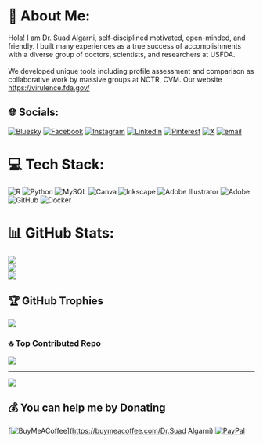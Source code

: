# 💫 About Me:
Hola! I am Dr. Suad Algarni, self-disciplined motivated, open-minded, and friendly.  I built many experiences as a true success of accomplishments with a diverse group of doctors, scientists, and researchers at USFDA.<br><br>We developed unique tools including profile assessment and comparison as collaborative work by massive groups at NCTR, CVM.   Our website https://virulence.fda.gov/


## 🌐 Socials:
[![Bluesky](https://img.shields.io/badge/bluesky-0285FF?style=for-the-badge&logo=bluesky&logoColor=%23FFFFFF)](https://bsky.app/profile/suad83.bsky.social) [![Facebook](https://img.shields.io/badge/Facebook-%231877F2.svg?logo=Facebook&logoColor=white)](https://facebook.com/DrSuadAlgarni) [![Instagram](https://img.shields.io/badge/Instagram-%23E4405F.svg?logo=Instagram&logoColor=white)](https://instagram.com/DREAM_DANCE10) [![LinkedIn](https://img.shields.io/badge/LinkedIn-%230077B5.svg?logo=linkedin&logoColor=white)](https://linkedin.com/in/Dr-suad-algarni-51b7a7171) [![Pinterest](https://img.shields.io/badge/Pinterest-%23E60023.svg?logo=Pinterest&logoColor=white)](https://pinterest.com/Algarniso3ad) [![X](https://img.shields.io/badge/X-black.svg?logo=X&logoColor=white)](https://x.com/SuadAlgarni ) [![email](https://img.shields.io/badge/Email-D14836?logo=gmail&logoColor=white)](mailto:Algarni.so3ad@gmail.com) 

# 💻 Tech Stack:
![R](https://img.shields.io/badge/r-%23276DC3.svg?style=for-the-badge&logo=r&logoColor=white) ![Python](https://img.shields.io/badge/python-3670A0?style=for-the-badge&logo=python&logoColor=ffdd54) ![MySQL](https://img.shields.io/badge/mysql-4479A1.svg?style=for-the-badge&logo=mysql&logoColor=white) ![Canva](https://img.shields.io/badge/Canva-%2300C4CC.svg?style=for-the-badge&logo=Canva&logoColor=white) ![Inkscape](https://img.shields.io/badge/Inkscape-e0e0e0?style=for-the-badge&logo=inkscape&logoColor=080A13) ![Adobe Illustrator](https://img.shields.io/badge/adobe%20illustrator-%23FF9A00.svg?style=for-the-badge&logo=adobe%20illustrator&logoColor=white) ![Adobe](https://img.shields.io/badge/adobe-%23FF0000.svg?style=for-the-badge&logo=adobe&logoColor=white) ![GitHub](https://img.shields.io/badge/github-%23121011.svg?style=for-the-badge&logo=github&logoColor=white) ![Docker](https://img.shields.io/badge/docker-%230db7ed.svg?style=for-the-badge&logo=docker&logoColor=white)
# 📊 GitHub Stats:
![](https://github-readme-stats.vercel.app/api?username=suadalgarni&theme=ambient_gradient&hide_border=false&include_all_commits=true&count_private=true)<br/>
![](https://nirzak-streak-stats.vercel.app/?user=suadalgarni&theme=ambient_gradient&hide_border=false)<br/>
![](https://github-readme-stats.vercel.app/api/top-langs/?username=suadalgarni&theme=ambient_gradient&hide_border=false&include_all_commits=true&count_private=true&layout=compact)

## 🏆 GitHub Trophies
![](https://github-profile-trophy.vercel.app/?username=suadalgarni&theme=radical&no-frame=false&no-bg=true&margin-w=4)

### 🔝 Top Contributed Repo
![](https://github-contributor-stats.vercel.app/api?username=suadalgarni&limit=5&theme=ambient_gradient&combine_all_yearly_contributions=true)

---
[![](https://visitcount.itsvg.in/api?id=suadalgarni&icon=2&color=3)](https://visitcount.itsvg.in)

  ## 💰 You can help me by Donating
  [![BuyMeACoffee](https://img.shields.io/badge/Buy%20Me%20a%20Coffee-ffdd00?style=for-the-badge&logo=buy-me-a-coffee&logoColor=black)](https://buymeacoffee.com/Dr.Suad Algarni) [![PayPal](https://img.shields.io/badge/PayPal-00457C?style=for-the-badge&logo=paypal&logoColor=white)](https://paypal.me/suadalgarni) 

  
<!-- Proudly created with GPRM ( https://gprm.itsvg.in ) -->
